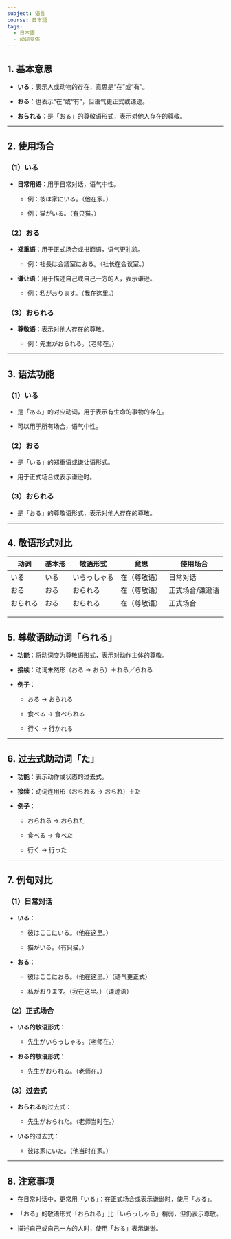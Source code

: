 ```yaml
---
subject: 语言
course: 日本語
tags:
  - 日本語
  - 动词变体
---
```

## 1. **基本意思**

- **いる**：表示人或动物的存在，意思是“在”或“有”。
    
- **おる**：也表示“在”或“有”，但语气更正式或谦逊。
    
- **おられる**：是「おる」的尊敬语形式，表示对他人存在的尊敬。
    

---

## 2. **使用场合**

### （1）**いる**

- **日常用语**：用于日常对话，语气中性。
    
    - 例：彼は家にいる。（他在家。）
        
    - 例：猫がいる。（有只猫。）
        

### （2）**おる**

- **郑重语**：用于正式场合或书面语，语气更礼貌。
    
    - 例：社長は会議室におる。（社长在会议室。）
        
- **谦让语**：用于描述自己或自己一方的人，表示谦逊。
    
    - 例：私がおります。（我在这里。）
        

### （3）**おられる**

- **尊敬语**：表示对他人存在的尊敬。
    
    - 例：先生がおられる。（老师在。）
        

---

## 3. **语法功能**

### （1）**いる**

- 是「ある」的对应动词，用于表示有生命的事物的存在。
    
- 可以用于所有场合，语气中性。
    

### （2）**おる**

- 是「いる」的郑重语或谦让语形式。
    
- 用于正式场合或表示谦逊时。
    

### （3）**おられる**

- 是「おる」的尊敬语形式，表示对他人存在的尊敬。
    

---

## 4. **敬语形式对比**

|动词|基本形|敬语形式|意思|使用场合|
|---|---|---|---|---|
|いる|いる|いらっしゃる|在（尊敬语）|日常对话|
|おる|おる|おられる|在（尊敬语）|正式场合/谦逊语|
|おられる|おる|おられる|在（尊敬语）|正式场合|

---

## 5. **尊敬语助动词「られる」**

- **功能**：将动词变为尊敬语形式，表示对动作主体的尊敬。
    
- **接续**：动词未然形（おる → おら）＋れる／られる
    
- **例子**：
    
    - おる → おられる
        
    - 食べる → 食べられる
        
    - 行く → 行かれる
        

---

## 6. **过去式助动词「た」**

- **功能**：表示动作或状态的过去式。
    
- **接续**：动词连用形（おられる → おられ）＋た
    
- **例子**：
    
    - おられる → おられた
        
    - 食べる → 食べた
        
    - 行く → 行った
        

---

## 7. **例句对比**

### （1）**日常对话**

- **いる**：
    
    - 彼はここにいる。（他在这里。）
        
    - 猫がいる。（有只猫。）
        
- **おる**：
    
    - 彼はここにおる。（他在这里。）（语气更正式）
        
    - 私がおります。（我在这里。）（谦逊语）
        

### （2）**正式场合**

- **いる的敬语形式**：
    
    - 先生がいらっしゃる。（老师在。）
        
- **おる的敬语形式**：
    
    - 先生がおられる。（老师在。）
        

### （3）**过去式**

- **おられる**的过去式：
    
    - 先生がおられた。（老师当时在。）
        
- **いる**的过去式：
    
    - 彼は家にいた。（他当时在家。）
        

---

## 8. **注意事项**

- 在日常对话中，更常用「いる」；在正式场合或表示谦逊时，使用「おる」。
    
- 「おる」的敬语形式「おられる」比「いらっしゃる」稍弱，但仍表示尊敬。
    
- 描述自己或自己一方的人时，使用「おる」表示谦逊。